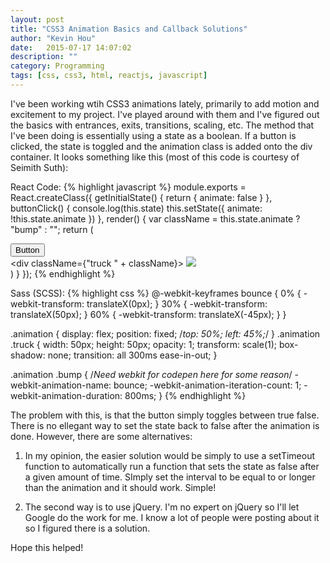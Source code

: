 ```yaml
---
layout: post
title: "CSS3 Animation Basics and Callback Solutions"
author: "Kevin Hou"
date:   2015-07-17 14:07:02
description: ""
category: Programming
tags: [css, css3, html, reactjs, javascript]
---
```

I've been working wtih CSS3 animations lately, primarily to add motion and excitement to my project. I've played around with them and I've figured out the basics with entrances, exits, transitions, scaling, etc. The method that I've been doing is essentially using a state as a boolean. If a button is clicked, the state is toggled and the animation class is added onto the div container. It looks something like this (most of this code is courtesy of Seimith Suth):
 
React Code:
{% highlight javascript %}
module.exports = React.createClass({
  getInitialState() {
    return {
      animate: false
    }
  },
  buttonClick() {
    console.log(this.state)
    this.setState({
      animate: !this.state.animate
    })
  },
  render() {
    var className = this.state.animate ? "bump" : "";
    return (
      <div>
        <button onClick={this.buttonClick.bind(this)}>Button</button>
        <div className="animation">
          <div className={"truck " + className}>
            <img src="http://gearscrm.com/wp-content/uploads/2015/04/Summer-release-logo.png" />
          </div>
        </div>
      </div>
    )
  }
});
{% endhighlight %}

Sass (SCSS):
{% highlight css %}
@-webkit-keyframes bounce {
  0% {
    -webkit-transform: translateX(0px);
  }
  30% {
    -webkit-transform: translateX(50px);
  }
  60% {
    -webkit-transform: translateX(-45px);
  }
}
 
.animation {
  display: flex;
  position: fixed;
  /*top: 50%;
  left: 45%;*/
}
.animation .truck {
  width: 50px;
  height: 50px;
  opacity: 1;
  transform: scale(1);
  box-shadow: none;
  transition: all 300ms ease-in-out;
}
 
.animation .bump {
  /*Need webkit for codepen here for some reason*/
  -webkit-animation-name: bounce;
  -webkit-animation-iteration-count: 1;
  -webkit-animation-duration: 800ms;
}
{% endhighlight %}
 
The problem with this, is that the button simply toggles between true false. There is no ellegant way to set the state back to false after the animation is done. However, there are some alternatives:
 
1. In my opinion, the easier solution would be simply to use a setTimeout function to automatically run a function that sets the state as false after a given amount of time. SImply set the interval to be equal to or longer than the animation and it should work. Simple!
 
2. The second way is to use jQuery. I'm no expert on jQuery so I'll let Google do the work for me. I know a lot of people were posting about it so I figured there is a solution.
 
Hope this helped!